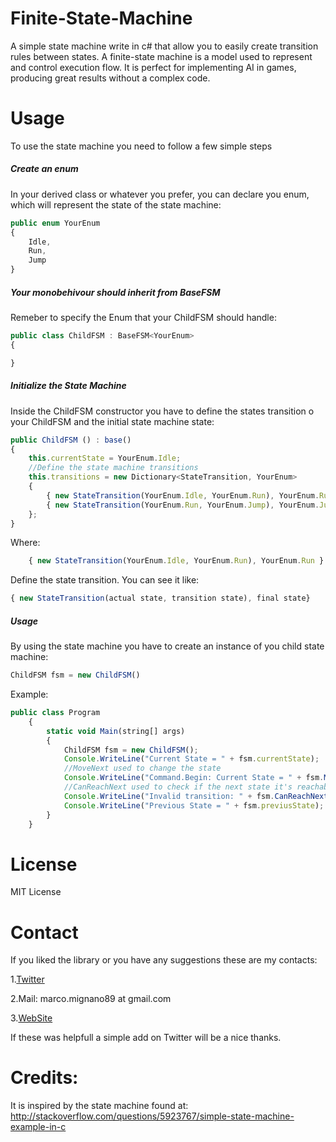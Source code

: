 # Finite-State-Machine
A simple state machine write in c# that allow you to easily create transition rules between states.
A finite-state machine is a model used to represent and control execution flow. It is perfect for implementing AI in games, producing great results without a complex code.

# Usage
To use the state machine you need to follow a few simple steps
##### Create an enum
In your derived class or whatever you prefer, you can declare you enum, which will represent the state of the state machine:
```javascript
public enum YourEnum
{
	Idle,
	Run,
	Jump
}
```
##### Your monobehivour should inherit from BaseFSM
Remeber to specify the Enum that your ChildFSM should handle:
```javascript
public class ChildFSM : BaseFSM<YourEnum> 
{

}
```

##### Initialize the State Machine
Inside the ChildFSM constructor you have to define the states transition o your ChildFSM and the initial state machine state:
```javascript
public ChildFSM () : base()
{			
	this.currentState = YourEnum.Idle;
	//Define the state machine transitions
	this.transitions = new Dictionary<StateTransition, YourEnum>
	{
		{ new StateTransition(YourEnum.Idle, YourEnum.Run), YourEnum.Run }, 
		{ new StateTransition(YourEnum.Run, YourEnum.Jump), YourEnum.Jump }, 
	};	
}
```

Where:
```javascript
	{ new StateTransition(YourEnum.Idle, YourEnum.Run), YourEnum.Run }
```
Define the state transition. 
You can see it like:
```javascript
{ new StateTransition(actual state, transition state), final state}
```

##### Usage
By using the state machine you have to create an instance of you child state machine:
```javascript
ChildFSM fsm = new ChildFSM()
```
Example:
```javascript
public class Program
	{
		static void Main(string[] args)
		{
			ChildFSM fsm = new ChildFSM();
			Console.WriteLine("Current State = " + fsm.currentState);
			//MoveNext used to change the state
			Console.WriteLine("Command.Begin: Current State = " + fsm.MoveNext(PlayerState.Run));
			//CanReachNext used to check if the next state it's reachable
			Console.WriteLine("Invalid transition: " + fsm.CanReachNext(PlayerState.Idle));
			Console.WriteLine("Previous State = " + fsm.previusState);
		}
	}
```
# License
MIT License

# Contact
If you liked the library or you have any suggestions these are my contacts:

1.[Twitter](https://twitter.com/Marcomignano3Twitter) 

2.Mail: marco.mignano89 at gmail.com

3.[WebSite](http://marcomignano.altervista.org)  

If these was helpfull a simple add on Twitter will be a nice thanks.
# Credits:
It is inspired by the state machine found at: http://stackoverflow.com/questions/5923767/simple-state-machine-example-in-c
